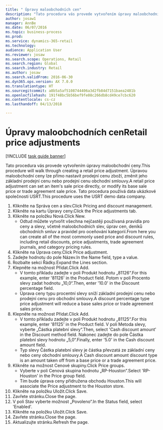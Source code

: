 ```yaml
--- 
title: " Úpravy maloobchodních cen"
description: "Tato procedura vás provede vytvořením úpravy maloobchodní ceny."
author: josaw1
manager: AnnBe
ms.date: 06/07/2016
ms.topic: business-process
ms.prod: 
ms.service: dynamics-365-retail
ms.technology: 
audience: Application User
ms.reviewer: josaw
ms.search.scope: Operations, Retail
ms.search.region: Global
ms.search.industry: Retail
ms.author: josaw
ms.search.validFrom: 2016-06-30
ms.dyn365.ops.version: AX 7.0.0
ms.translationtype: HT
ms.sourcegitcommit: a8b5a5af5108744406a3d2fb84d7151baea2481b
ms.openlocfilehash: 191f48bc5b56bef9fe08c266db8cd49ce7cbc620
ms.contentlocale: cs-cz
ms.lasthandoff: 04/13/2018

---
```

# <a name="retail-price-adjustments"></a><span data-ttu-id="3c6c0-103"> Úpravy maloobchodních cen</span><span class="sxs-lookup"><span data-stu-id="3c6c0-103">Retail price adjustments</span></span>

[!INCLUDE [task guide banner](../includes/task-guide-banner.md)]

<span data-ttu-id="3c6c0-104">Tato procedura vás provede vytvořením úpravy maloobchodní ceny.</span><span class="sxs-lookup"><span data-stu-id="3c6c0-104">This procedure will walk through creating a retail price adjustment.</span></span> <span data-ttu-id="3c6c0-105">Úpravou maloobchodní ceny lze přímo nastavit prodejní cenu zboží, změnit jeho základní prodejní cenu nebo prodejní cenu obchodní smlouvy.</span><span class="sxs-lookup"><span data-stu-id="3c6c0-105">A retail price adjustment can set an item's sale price directly, or modify its base sale price or trade agreement sale price.</span></span> <span data-ttu-id="3c6c0-106">Tato procedura používá data ukázkové společnosti USRT.</span><span class="sxs-lookup"><span data-stu-id="3c6c0-106">This procedure uses the USRT demo data company.</span></span>

1. <span data-ttu-id="3c6c0-107">Klikněte na Správa cen a slev.</span><span class="sxs-lookup"><span data-stu-id="3c6c0-107">Click Pricing and discount management.</span></span>
2. <span data-ttu-id="3c6c0-108">Klikněte na kartu Úpravy ceny.</span><span class="sxs-lookup"><span data-stu-id="3c6c0-108">Click the Price adjustments tab.</span></span>
3. <span data-ttu-id="3c6c0-109">Klikněte na položku Nová.</span><span class="sxs-lookup"><span data-stu-id="3c6c0-109">Click New.</span></span>
    * <span data-ttu-id="3c6c0-110">Odtud můžete vytvořit všechna nejčastěji používaná pravidla pro ceny a slevy, včetně maloobchodních slev, úprav cen, deníků obchodních smluv a pravidel pro oceňování kategorií.</span><span class="sxs-lookup"><span data-stu-id="3c6c0-110">From here you can create all of the most commonly used price and discount rules, including retail discounts, price adjustments, trade agreement journals, and category pricing rules.</span></span>  
4. <span data-ttu-id="3c6c0-111">Klikněte na Úprava ceny.</span><span class="sxs-lookup"><span data-stu-id="3c6c0-111">Click Price adjustment.</span></span>
5. <span data-ttu-id="3c6c0-112">Zadejte hodnotu do pole Název.</span><span class="sxs-lookup"><span data-stu-id="3c6c0-112">In the Name field, type a value.</span></span>
6. <span data-ttu-id="3c6c0-113">Rozbalte sekci Řádky.</span><span class="sxs-lookup"><span data-stu-id="3c6c0-113">Expand the Lines section.</span></span>
7. <span data-ttu-id="3c6c0-114">Klepněte na možnost Přidat.</span><span class="sxs-lookup"><span data-stu-id="3c6c0-114">Click Add.</span></span>
    * <span data-ttu-id="3c6c0-115">V tomto příkladu zadejte v poli Produkt hodnotu „81126“.</span><span class="sxs-lookup"><span data-stu-id="3c6c0-115">For this example, enter '81126' in the Product field.</span></span>    <span data-ttu-id="3c6c0-116">Potom v poli Procento slevy zadat hodnotu „10,0“.</span><span class="sxs-lookup"><span data-stu-id="3c6c0-116">Then, enter '10.0' in the Discount percentage field.</span></span>  
    * <span data-ttu-id="3c6c0-117">Úprava ceny typu procentní slevy sníží základní prodejní cenu nebo prodejní cenu pro obchodní smlouvy.</span><span class="sxs-lookup"><span data-stu-id="3c6c0-117">A discount percentage type price adjustment will reduce a base sales price or trade agreement sales price.</span></span>  
8. <span data-ttu-id="3c6c0-118">Klepněte na možnost Přidat.</span><span class="sxs-lookup"><span data-stu-id="3c6c0-118">Click Add.</span></span>
    * <span data-ttu-id="3c6c0-119">V tomto příkladu zadejte v poli Produkt hodnotu „81125“.</span><span class="sxs-lookup"><span data-stu-id="3c6c0-119">For this example, enter '81125' in the Product field.</span></span>    <span data-ttu-id="3c6c0-120">V poli Metoda slevy, vyberte „Částka platební slevy“.</span><span class="sxs-lookup"><span data-stu-id="3c6c0-120">Then, select 'Cash discount amount' in the Discount method field.</span></span>    <span data-ttu-id="3c6c0-121">Nakonec zadejte do pole Částka platební slevy hodnotu „5,0“.</span><span class="sxs-lookup"><span data-stu-id="3c6c0-121">Finally, enter '5.0' in the Cash discount amount field.</span></span>  
    * <span data-ttu-id="3c6c0-122">Typ slevy Částka platební slevy je částka převzatá ze základní ceny nebo ceny obchodní smlouvy.</span><span class="sxs-lookup"><span data-stu-id="3c6c0-122">A Cash discount amount discount type is an amount taken off from a base price or a trade agreement price.</span></span>  
9. <span data-ttu-id="3c6c0-123">Klikněte na možnost Cenové skupiny.</span><span class="sxs-lookup"><span data-stu-id="3c6c0-123">Click Price groups.</span></span>
    * <span data-ttu-id="3c6c0-124">Vyberte v poli Cenová skupina hodnotu „RP-Houston“.</span><span class="sxs-lookup"><span data-stu-id="3c6c0-124">Select 'RP-Houston' in the Price group field.</span></span>  
    * <span data-ttu-id="3c6c0-125">Tím bude úprava ceny přidružena obchodu Houston.</span><span class="sxs-lookup"><span data-stu-id="3c6c0-125">This will associate the Price adjustment to the Houston store.</span></span>  
10. <span data-ttu-id="3c6c0-126">Klikněte na položku Uložit.</span><span class="sxs-lookup"><span data-stu-id="3c6c0-126">Click Save.</span></span>
11. <span data-ttu-id="3c6c0-127">Zavřete stránku.</span><span class="sxs-lookup"><span data-stu-id="3c6c0-127">Close the page.</span></span>
12. <span data-ttu-id="3c6c0-128">V poli Stav vyberte možnost „Povoleno“.</span><span class="sxs-lookup"><span data-stu-id="3c6c0-128">In the Status field, select 'Enabled'.</span></span>
13. <span data-ttu-id="3c6c0-129">Klikněte na položku Uložit.</span><span class="sxs-lookup"><span data-stu-id="3c6c0-129">Click Save.</span></span>
14. <span data-ttu-id="3c6c0-130">Zavřete stránku.</span><span class="sxs-lookup"><span data-stu-id="3c6c0-130">Close the page.</span></span>
15. <span data-ttu-id="3c6c0-131">Aktualizujte stránku.</span><span class="sxs-lookup"><span data-stu-id="3c6c0-131">Refresh the page.</span></span>


